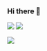 ### Hi there 👋

<!--
**clcl777/clcl777** is a ✨ _special_ ✨ repository because its `README.md` (this file) appears on your GitHub profile.

Here are some ideas to get you started:

- 🔭 I’m currently working on ...
- 🌱 I’m currently learning ...
- 👯 I’m looking to collaborate on ...
- 🤔 I’m looking for help with ...
- 💬 Ask me about ...
- 📫 How to reach me: ...
- 😄 Pronouns: ...
- ⚡ Fun fact: ...
-->

![](http://github-profile-summary-cards.vercel.app/api/cards/repos-per-language?username=clcl777&theme=default)
![](http://github-profile-summary-cards.vercel.app/api/cards/most-commit-language?username=clcl777&theme=default)

![](https://spotify-recently-played-readme.vercel.app/api?user=t46r66o4xxx5ea7lvl1ucckeo&count=10)

